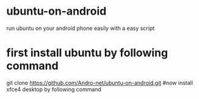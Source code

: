 # ubuntu-on-android
run ubuntu on your android phone easily with a easy script
# first install ubuntu by following command
git clone https://github.com/Andro-net/ubuntu-on-android.git
#now install xfce4 desktop by following command

